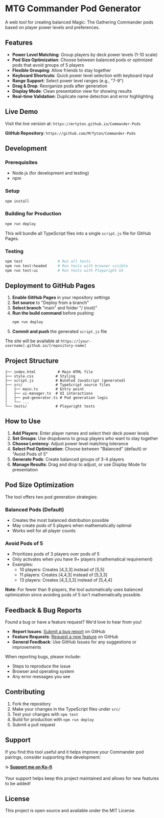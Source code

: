 # MTG Commander Pod Generator

A web tool for creating balanced Magic: The Gathering Commander pods based on player power levels and preferences.

## Features

- **Power Level Matching**: Group players by deck power levels (1-10 scale)
- **Pod Size Optimization**: Choose between balanced pods or optimized pods that avoid groups of 5 players
- **Flexible Grouping**: Allow friends to stay together
- **Keyboard Shortcuts**: Quick power level selection with keyboard input
- **Range Support**: Select power level ranges (e.g., "7-9")
- **Drag & Drop**: Reorganize pods after generation
- **Display Mode**: Clean presentation view for showing results
- **Real-time Validation**: Duplicate name detection and error highlighting

## Live Demo

Visit the live version at: `https://mrtyton.github.io/Commander-Pods`

**GitHub Repository**: `https://github.com/MrTyton/Commander-Pods`

## Development

### Prerequisites
- Node.js (for development and testing)
- npm

### Setup
```bash
npm install
```

### Building for Production
```bash
npm run deploy
```

This will bundle all TypeScript files into a single `script.js` file for GitHub Pages.

### Testing
```bash
npm test                # Run all tests
npm run test:headed     # Run tests with browser visible
npm run test:ui         # Run tests with Playwright UI
```

## Deployment to GitHub Pages

1. **Enable GitHub Pages** in your repository settings
2. **Set source** to "Deploy from a branch"
3. **Select branch** "main" and folder "/ (root)"
4. **Run the build command** before pushing:
   ```bash
   npm run deploy
   ```
5. **Commit and push** the generated `script.js` file

The site will be available at `https://[your-username].github.io/[repository-name]`

## Project Structure

```
├── index.html          # Main HTML file
├── style.css          # Styling
├── script.js          # Bundled JavaScript (generated)
├── src/               # TypeScript source files
│   ├── main.ts        # Entry point
│   ├── ui-manager.ts  # UI interactions
│   ├── pod-generator.ts # Pod generation logic
│   └── ...
└── tests/             # Playwright tests
```

## How to Use

1. **Add Players**: Enter player names and select their deck power levels
2. **Set Groups**: Use dropdowns to group players who want to stay together
3. **Choose Leniency**: Adjust power level matching tolerance
4. **Select Pod Optimization**: Choose between "Balanced" (default) or "Avoid Pods of 5"
5. **Generate Pods**: Create balanced groups of 3-4 players
6. **Manage Results**: Drag and drop to adjust, or use Display Mode for presentation

## Pod Size Optimization

The tool offers two pod generation strategies:

### Balanced Pods (Default)
- Creates the most balanced distribution possible
- May create pods of 5 players when mathematically optimal
- Works well for all player counts

### Avoid Pods of 5
- Prioritizes pods of 3 players over pods of 5
- Only activates when you have 9+ players (mathematical requirement)
- Examples:
  - 10 players: Creates [4,3,3] instead of [5,5]
  - 11 players: Creates [4,4,3] instead of [5,3,3]
  - 13 players: Creates [4,3,3,3] instead of [5,4,4]

**Note**: For fewer than 9 players, the tool automatically uses balanced optimization since avoiding pods of 5 isn't mathematically possible.

## Feedback & Bug Reports

Found a bug or have a feature request? We'd love to hear from you!

- **Report Issues**: [Submit a bug report](https://github.com/MrTyton/Commander-Pods/issues/new) on GitHub
- **Feature Requests**: [Request a new feature](https://github.com/MrTyton/Commander-Pods/issues/new) on GitHub
- **General Feedback**: Use GitHub Issues for any suggestions or improvements

When reporting bugs, please include:
- Steps to reproduce the issue
- Browser and operating system
- Any error messages you see

## Contributing

1. Fork the repository
2. Make your changes in the TypeScript files under `src/`
3. Test your changes with `npm test`
4. Build for production with `npm run deploy`
5. Submit a pull request

## Support

If you find this tool useful and it helps improve your Commander pod pairings, consider supporting the development:

☕ **[Support me on Ko-fi](https://ko-fi.com/mrtyton)**

Your support helps keep this project maintained and allows for new features to be added!

## License

This project is open source and available under the MIT License.

